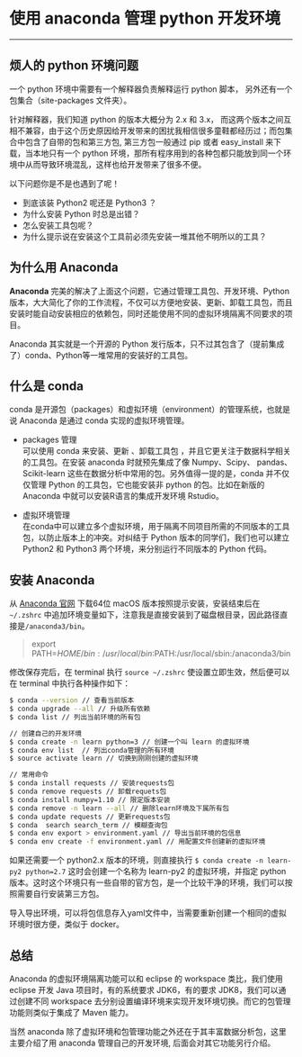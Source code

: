 
# 使用 anaconda 管理 python 开发环境
---

## 烦人的 python 环境问题

一个 python 环境中需要有一个解释器负责解释运行 python 脚本， 另外还有一个包集合（site-packages 文件夹）。

针对解释器，我们知道 python 的版本大概分为 2.x 和 3.x， 而这两个版本之间互相不兼容，由于这个历史原因给开发带来的困扰我相信很多童鞋都经历过；而包集合中包含了自带的包和第三方包, 第三方包一般通过 pip 或者 easy_install 来下载，当本地只有一个 python 环境，那所有程序用到的各种包都只能放到同一个环境中从而导致环境混乱，这样也给开发带来了很多不便。

以下问题你是不是也遇到了呢！

- 到底该装 Python2 呢还是 Python3 ？
- 为什么安装 Python 时总是出错？
- 怎么安装工具包呢？
- 为什么提示说在安装这个工具前必须先安装一堆其他不明所以的工具？

## 为什么用 Anaconda

**Anaconda** 完美的解决了上面这个问题，它通过管理工具包、开发环境、Python版本，大大简化了你的工作流程，不仅可以方便地安装、更新、卸载工具包，而且安装时能自动安装相应的依赖包，同时还能使用不同的虚拟环境隔离不同要求的项目。

Anaconda 其实就是一个开源的 Python 发行版本，只不过其包含了（提前集成了）conda、Python等一堆常用的安装好的工具包。

## 什么是 conda

conda 是开源包（packages）和虚拟环境（environment）的管理系统，也就是说 Anaconda 是通过 conda 实现的虚拟环境管理。

- packages 管理    
可以使用 conda 来安装、更新 、卸载工具包 ，并且它更关注于数据科学相关的工具包。在安装 anaconda 时就预先集成了像 Numpy、Scipy、 pandas、Scikit-learn 这些在数据分析中常用的包。另外值得一提的是，conda 并不仅仅管理 Python 的工具包，它也能安装非 python 的包。比如在新版的 Anaconda 中就可以安装R语言的集成开发环境 Rstudio。

- 虚拟环境管理    
在conda中可以建立多个虚拟环境，用于隔离不同项目所需的不同版本的工具包，以防止版本上的冲突。对纠结于 Python 版本的同学们，我们也可以建立 Python2 和 Python3 两个环境，来分别运行不同版本的 Python 代码。

## 安装 Anaconda

从 [Anaconda 官网](https://www.anaconda.com/download/#macos) 下载64位 macOS 版本按照提示安装，安装结束后在 `~/.zshrc` 中追加环境变量如下，注意我是直接安装到了磁盘根目录，因此路径直接是`/anaconda3/bin`。

> export PATH=$HOME/bin:/usr/local/bin:$PATH:/usr/local/sbin:/anaconda3/bin

修改保存完后，在 terminal 执行 `source ~/.zshrc` 使设置立即生效，然后便可以在 terminal 中执行各种操作如下：


```bash
$ conda --version // 查看当前版本
$ conda upgrade --all // 升级所有依赖
$ conda list // 列出当前环境的所有包

// 创建自己的开发环境
$ conda create -n learn python=3 // 创建一个叫 learn 的虚拟环境
$ conda env list  // 列出conda管理的所有环境
$ source activate learn // 切换到刚刚创建的虚拟环境

// 常用命令
$ conda install requests // 安装requests包
$ conda remove requests // 卸载requets包
$ conda install numpy=1.10 // 限定版本安装
$ conda remove -n learn --all // 删除learn环境及下属所有包
$ conda update requests // 更新requests包
$ conda  search search_term // 模糊查询包
$ conda env export > environment.yaml // 导出当前环境的包信息
$ conda env create -f environment.yaml // 用配置文件创建新的虚拟环境

```

如果还需要一个 python2.x 版本的环境，则直接执行 `$ conda create -n learn-py2 python=2.7` 这时会创建一个名称为 learn-py2 的虚拟环境，并指定 python 版本。这时这个环境只有一些自带的官方包，是一个比较干净的环境，我们可以按照需要自行安装第三方包。

导入导出环境，可以将包信息存入yaml文件中，当需要重新创建一个相同的虚拟环境时很方便，类似于 docker。


## 总结

Anaconda 的虚拟环境隔离功能可以和 eclipse 的 workspace 类比，我们使用 eclipse 开发 Java 项目时，有的系统要求 JDK6，有的要求 JDK8，我们可以通过创建不同 workspace 去分别设置编译环境来实现开发环境切换。而它的包管理功能则类似于集成了 Maven 能力。

当然 anaconda 除了虚拟环境和包管理功能之外还在于其丰富数据分析包，这里主要介绍了用 anaconda 管理自己的开发环境, 后面会对其它功能另行介绍。
